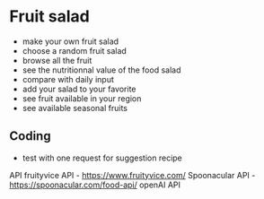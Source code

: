 # Fruit salad

- make your own fruit salad
- choose a random fruit salad
- browse all the fruit
- see the nutritionnal value of the food salad
- compare with daily input
- add your salad to your favorite
- see fruit available in your region
- see available seasonal fruits 

## Coding
- test with one request for suggestion recipe

API 
fruityvice API - https://www.fruityvice.com/
Spoonacular API - https://spoonacular.com/food-api/
openAI API
